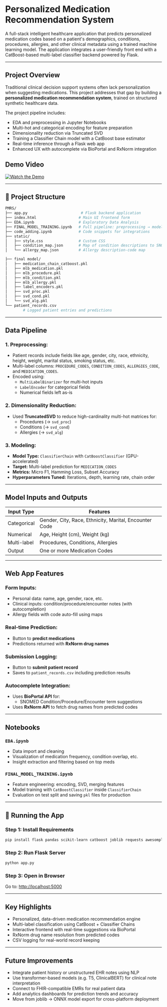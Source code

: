 # Personalized Medication Recommendation System

A full-stack intelligent healthcare application that predicts personalized medication codes based on a patient's demographics, conditions, procedures, allergies, and other clinical metadata using a trained machine learning model. The application integrates a user-friendly front end with a CatBoost-based multi-label classifier backend powered by Flask.

---

## Project Overview

Traditional clinical decision support systems often lack personalization when suggesting medications. This project addresses that gap by building a **personalized medication recommendation system**, trained on structured synthetic healthcare data.

The project pipeline includes:

- EDA and preprocessing in Jupyter Notebooks
- Multi-hot and categorical encoding for feature preparation
- Dimensionality reduction via Truncated SVD
- Training a Classifier Chain model with a CatBoost base estimator
- Real-time inference through a Flask web app
- Enhanced UX with autocomplete via BioPortal and RxNorm integration

## Demo Video

[![Watch the Demo](https://img.youtube.com/vi/q80QigVE26o/hqdefault.jpg)](https://youtu.be/q80QigVE26o)

---

## 📂 Project Structure

```bash
PMRS/
├── app.py                        # Flask backend application
├── index.html                   # Main UI frontend form
├── EDA.ipynb                    # Exploratory Data Analysis
├── FINAL_MODEL_TRAINING.ipynb   # Full pipeline: preprocessing → model training
├── code_adding.ipynb            # Code snippets for integrations
├── static/
│   ├── style.css                # Custom CSS
│   ├── condition_map.json       # Map of condition descriptions to SNOMED codes
│   └── allergy_map.json         # Allergy description-code map

├── final model/
│   ├── medication_chain_catboost.pkl
│   ├── mlb_medication.pkl
│   ├── mlb_procedure.pkl
│   ├── mlb_condition.pkl
│   ├── mlb_allergy.pkl
│   ├── label_encoders.pkl
│   ├── svd_proc.pkl
│   ├── svd_cond.pkl
│   └── svd_alg.pkl
└── patient_records.csv
        # Logged patient entries and predictions
```

---

## Data Pipeline

### 1. **Preprocessing:**
- Patient records include fields like age, gender, city, race, ethnicity, height, weight, marital status, smoking status, etc.
- Multi-label columns: `PROCEDURE_CODES`, `CONDITION_CODES`, `ALLERGIES_CODE`, and `MEDICATION_CODES`.
- Encoded using:
  - `MultiLabelBinarizer` for multi-hot inputs
  - `LabelEncoder` for categorical fields
  - Numerical fields left as-is

### 2. **Dimensionality Reduction:**
- Used **TruncatedSVD** to reduce high-cardinality multi-hot matrices for:
  - Procedures (→ `svd_proc`)
  - Conditions (→ `svd_cond`)
  - Allergies (→ `svd_alg`)

### 3. **Modeling:**
- **Model Type:** `ClassifierChain` with `CatBoostClassifier` (GPU-accelerated)
- **Target:** Multi-label prediction for `MEDICATION_CODES`
- **Metrics:** Micro F1, Hamming Loss, Subset Accuracy
- **Hyperparameters Tuned:** Iterations, depth, learning rate, chain order

---

##  Model Inputs and Outputs

| Input Type        | Features                           |
|-------------------|------------------------------------|
| Categorical        | Gender, City, Race, Ethnicity, Marital, Encounter Code |
| Numerical          | Age, Height (cm), Weight (kg)     |
| Multi-label        | Procedures, Conditions, Allergies |
| Output             | One or more Medication Codes       |

---

##  Web App Features

### Form Inputs:
- Personal data: name, age, gender, race, etc.
- Clinical inputs: condition/procedure/encounter notes (with autocompletion)
- Allergy fields with code auto-fill using maps

### Real-time Prediction:
- Button to **predict medications**
- Predictions returned with **RxNorm drug names**

###  Submission Logging:
- Button to **submit patient record**
- Saves to `patient_records.csv` including prediction results

###  Autocomplete Integration:
- Uses **BioPortal API** for:
  - SNOMED Condition/Procedure/Encounter term suggestions
- Uses **RxNorm API** to fetch drug names from predicted codes

---

##  Notebooks

### `EDA.ipynb`
- Data import and cleaning
- Visualization of medication frequency, condition overlap, etc.
- Insight extraction and filtering based on top meds

### `FINAL_MODEL_TRAINING.ipynb`
- Feature engineering: encoding, SVD, merging features
- Model training with `CatBoostClassifier` inside `ClassifierChain`
- Evaluation on test split and saving `pkl` files for production

---

## 🏁 Running the App

###  Step 1: Install Requirements
```bash
pip install flask pandas scikit-learn catboost joblib requests awesomplete
```

### Step 2: Run Flask Server
```bash
python app.py
```

### Step 3: Open in Browser
Go to: [http://localhost:5000](http://localhost:5000)

---

## Key Highlights

-  Personalized, data-driven medication recommendation engine
-  Multi-label classification using CatBoost + Classifier Chains
- Interactive frontend with real-time suggestions via BioPortal
- RxNorm drug name resolution from predicted codes
- CSV logging for real-world record keeping

---

##  Future Improvements

- Integrate patient history or unstructured EHR notes using NLP
-  Use transformer-based models (e.g. T5, ClinicalBERT) for clinical note interpretation
- Connect to FHIR-compatible EMRs for real patient data
- Add analytics dashboards for prediction trends and accuracy
-  Move from joblib → ONNX model export for cross-platform deployment

